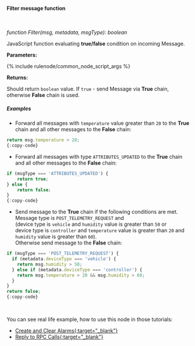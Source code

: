 #### Filter message function

<div class="divider"></div>
<br/>

*function Filter(msg, metadata, msgType): boolean*

JavaScript function evaluating **true/false** condition on incoming Message.

**Parameters:**

{% include rulenode/common_node_script_args %}

**Returns:**

Should return `boolean` value. If `true` - send Message via **True** chain, otherwise **False** chain is used.

<div class="divider"></div>

##### Examples

* Forward all messages with `temperature` value greater than `20` to the **True** chain and all other messages to the **False** chain:

```javascript
return msg.temperature > 20;
{:copy-code}
```

* Forward all messages with type `ATTRIBUTES_UPDATED` to the **True** chain and all other messages to the **False** chain:

```javascript
if (msgType === 'ATTRIBUTES_UPDATED') {
    return true;
} else {
    return false;
}
{:copy-code}
```

<ul>
<li>Send message to the <strong>True</strong> chain if the following conditions are met.<br>Message type is <code>POST_TELEMETRY_REQUEST</code> and<br>
(device type is <code>vehicle</code> and <code>humidity</code> value is greater than <code>50</code> or<br>
device type is <code>controller</code> and <code>temperature</code> value is greater than <code>20</code> and <code>humidity</code> value is greater than <code>60</code>).<br>
Otherwise send message to the <strong>False</strong> chain:
</li>
</ul>

```javascript
if (msgType === 'POST_TELEMETRY_REQUEST') {
  if (metadata.deviceType === 'vehicle') {
    return msg.humidity > 50;
  } else if (metadata.deviceType === 'controller') {
    return msg.temperature > 20 && msg.humidity > 60;
  }
}
return false;
{:copy-code}
```

<br>

You can see real life example, how to use this node in those tutorials:

- [Create and Clear Alarms{:target="_blank"}](${baseUrl}/docs/user-guide/rule-engine-2-0/tutorials/create-clear-alarms/#node-a-filter-script)
- [Reply to RPC Calls{:target="_blank"}](${baseUrl}/docs/user-guide/rule-engine-2-0/tutorials/rpc-reply-tutorial#add-filter-script-node)

<br>
<br>

